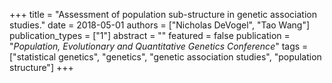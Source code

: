 +++
title = "Assessment of population sub-structure in genetic association studies."
date = 2018-05-01
authors = ["Nicholas DeVogel", "Tao Wang"]
publication_types = ["1"]
abstract = ""
featured = false
publication = "*Population, Evolutionary and Quantitative Genetics Conference*"
tags = ["statistical genetics", "genetics", "genetic association studies", "population structure"]
+++

